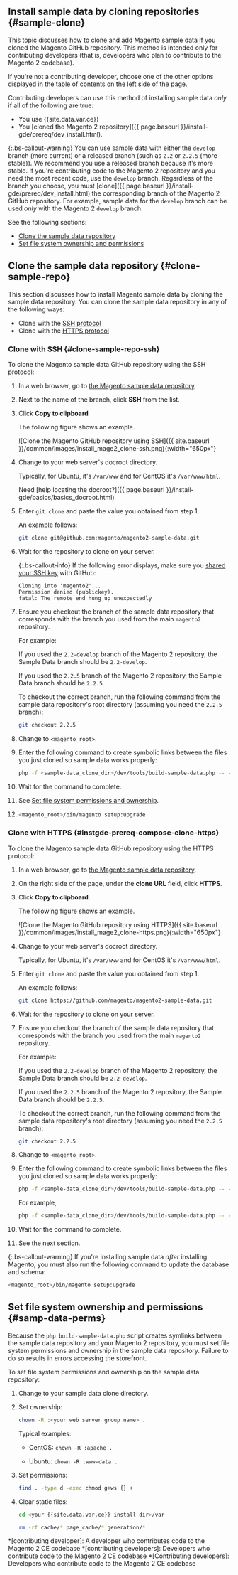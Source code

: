 
## Install sample data by cloning repositories   {#sample-clone}

This topic discusses how to clone and add Magento sample data if you cloned the Magento GitHub repository. This method is intended only for contributing developers (that is, developers who plan to contribute to the Magento 2 codebase).

If you're not a contributing developer, choose one of the other options displayed in the table of contents on the left side of the page.

Contributing developers can use this method of installing sample data *only* if all of the following are true:

*  You use {{site.data.var.ce}}
*  You [cloned the Magento 2 repository]({{ page.baseurl }}/install-gde/prereq/dev_install.html).

{:.bs-callout-warning}
You can use sample data with either the `develop` branch (more current) or a released branch (such as `2.2` or `2.2.5` (more stable)). We recommend you use a released branch because it's more stable. If you're contributing code to the Magento 2 repository and you need the most recent code, use the `develop` branch. Regardless of the branch you choose, you must [clone]({{ page.baseurl }}/install-gde/prereq/dev_install.html) the corresponding branch of the Magento 2 GitHub repository. For example, sample data for the `develop` branch can be used *only* with the Magento 2 `develop` branch.

See the following sections:

*  [Clone the sample data repository](#clone-sample-repo)
*  [Set file system ownership and permissions](#samp-data-perms)

## Clone the sample data repository {#clone-sample-repo}

This section discusses how to install Magento sample data by cloning the sample data repository. You can clone the sample data repository in any of the following ways:

*  Clone with the [SSH protocol](#clone-sample-repo-ssh)
*  Clone with the [HTTPS protocol](#instgde-prereq-compose-clone-https)

### Clone with SSH {#clone-sample-repo-ssh}

To clone the Magento sample data GitHub repository using the SSH protocol:

1. In a web browser, go to [the Magento sample data repository](https://github.com/magento/magento2-sample-data).
1. Next to the name of the branch, click **SSH** from the list.
1. Click **Copy to clipboard**

   The following figure shows an example.

   ![Clone the Magento GitHub repository using SSH]({{ site.baseurl }}/common/images/install_mage2_clone-ssh.png){:width="650px"}

1. Change to your web server's docroot directory.

   Typically, for Ubuntu, it's `/var/www` and for CentOS it's `/var/www/html`.

   Need [help locating the docroot?]({{ page.baseurl }}/install-gde/basics/basics_docroot.html)

1. Enter `git clone` and paste the value you obtained from step 1.

   An example follows:

   ```bash
   git clone git@github.com:magento/magento2-sample-data.git
   ```

1. Wait for the repository to clone on your server.

   {:.bs-callout-info}
   If the following error displays, make sure you [shared your SSH key](https://help.github.com/articles/generating-ssh-keys/) with GitHub:<br>

   ```terminal
   Cloning into 'magento2'...
   Permission denied (publickey).
   fatal: The remote end hung up unexpectedly
   ```

1. Ensure you checkout the branch of the sample data repository that corresponds with the branch you used from the main `magento2` repository.

   For example:

   If you used the `2.2-develop` branch of the Magento 2 repository, the Sample Data branch should be `2.2-develop`.

   If you used the `2.2.5` branch of the Magento 2 repository, the Sample Data branch should be `2.2.5`.

   To checkout the correct branch, run the following command from the sample data repository's root directory (assuming you need the `2.2.5` branch):

   ```bash
   git checkout 2.2.5
   ```

1. Change to `<magento_root>`.
1. Enter the following command to create symbolic links between the files you just cloned so sample data works properly:

   ```bash
   php -f <sample-data_clone_dir>/dev/tools/build-sample-data.php -- --ce-source="<path_to_your_magento_instance>"
   ```

1. Wait for the command to complete.

1. See [Set file system permissions and ownership](#samp-data-perms).

1. ```bash
   <magento_root>/bin/magento setup:upgrade
   ```

### Clone with HTTPS {#instgde-prereq-compose-clone-https}

To clone the Magento sample data GitHub repository using the HTTPS protocol:

1. In a web browser, go to [the Magento sample data repository](https://github.com/magento/magento2-sample-data).
1. On the right side of the page, under the **clone URL** field, click **HTTPS**.
1. Click **Copy to clipboard**.

   The following figure shows an example.

   ![Clone the Magento GitHub repository using HTTPS]({{ site.baseurl }}/common/images/install_mage2_clone-https.png){:width="650px"}

1. Change to your web server's docroot directory.

   Typically, for Ubuntu, it's `/var/www` and for CentOS it's `/var/www/html`.

1. Enter `git clone` and paste the value you obtained from step 1.

   An example follows:

   ```bash
   git clone https://github.com/magento/magento2-sample-data.git
   ```

1. Wait for the repository to clone on your server.
1. Ensure you checkout the branch of the sample data repository that corresponds with the branch you used from the main `magento2` repository.

   For example:

   If you used the `2.2-develop` branch of the Magento 2 repository, the Sample Data branch should be `2.2-develop`.

   If you used the `2.2.5` branch of the Magento 2 repository, the Sample Data branch should be `2.2.5`.

   To checkout the correct branch, run the following command from the sample data repository's root directory (assuming you need the `2.2.5` branch):

   ```bash
   git checkout 2.2.5
   ```

1. Change to `<magento_root>`.
1. Enter the following command to create symbolic links between the files you just cloned so sample data works properly:

   ```bash
   php -f <sample-data_clone_dir>/dev/tools/build-sample-data.php -- --ce-source="<path_to_your_magento_instance>"
   ```

   For example,

   ```bash
   php -f <sample-data_clone_dir>/dev/tools/build-sample-data.php -- --ce-source="/var/www/magento2"
   ```

1. Wait for the command to complete.
1. See the next section.

{:.bs-callout-warning}
If you're installing sample data _after_ installing Magento, you must also run the following command to update the database and schema:

```bash
<magento_root>/bin/magento setup:upgrade
```

## Set file system ownership and permissions {#samp-data-perms}

Because the `php build-sample-data.php` script creates symlinks between the sample data repository and your Magento 2 repository, you must set file system permissions and ownership in the sample data repository. Failure to do so results in errors accessing the storefront.

To set file system permissions and ownership on the sample data repository:

1. Change to your sample data clone directory.
1. Set ownership:

   ```bash
   chown -R :<your web server group name> .
   ```

   Typical examples:

   *  CentOS: `chown -R :apache .`

   *  Ubuntu: `chown -R :www-data .`

1. Set permissions:

   ```bash
   find . -type d -exec chmod g+ws {} +
   ```

1. Clear static files:

   ```bash
   cd <your {{site.data.var.ce}} install dir>/var
   ```

   ```bash
   rm -rf cache/* page_cache/* generation/*
   ```

<!-- ABBREVIATIONS -->

*[contributing developer]: A developer who contributes code to the Magento 2 CE codebase
*[contributing developers]: Developers who contribute code to the Magento 2 CE codebase
*[Contributing developers]: Developers who contribute code to the Magento 2 CE codebase
